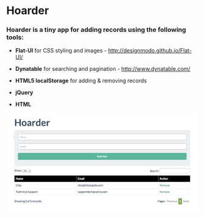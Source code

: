 # Hoarder 

### Hoarder is a tiny app for adding records using the following tools:
  
  * **Flat-UI** for CSS styling and images - http://designmodo.github.io/Flat-UI/

  * **Dynatable** for searching and pagination - http://www.dynatable.com/

  * **HTML5 localStorage** for adding & removing records

  * **jQuery**

  * **HTML**

![screenshot](hoarder.png)
